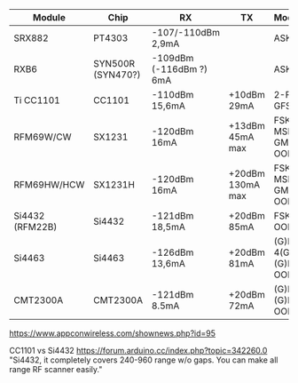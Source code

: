 

|Module	| Chip |	RX	| TX	| Modulation	|Alim	|Interface |	Autre|
|-------|------|----|----|------------|-----|----------|------|
|SRX882	|PT4303|-107/-110dBm 2,9mA  |  |ASK, OOK	| 3-5V	| | |	
|RXB6		 |SYN500R (SYN470?) |-109dBm (-116dBm ?) 6mA |		|ASK, OOK	| 3-5V	| |	RSSI |
|Ti CC1101|	CC1101	|-110dBm 15,6mA | +10dBm 29mA|	2-FSK, GFSK, MSK	| 3,3V		| | | |
|RFM69W/CW |	SX1231	| -120dBm 16mA | +13dBm 45mA max| FSK, GFSK, MSK, GMSK, OOK| 3,3V | SPI	| |
|RFM69HW/HCW	| SX1231H	|-120dBm 16mA |+20dBm 130mA max|	FSK, GFSK, MSK, GMSK, OOK| 3,3V |	SPI	| HCW - module size is: 16 x 16 mm (comp. RFM22B) <br/> HW - module size is: 16 x 19.7 mm <br/> http://forum.anarduino.com/posts/list/5.page |
|Si4432 (RFM22B)|	Si4432	|-121dBm 18,5mA | +20dBm 85mA |	FSK, GFSK, OOK| 1.8V-3,6V	|SPI	 |	|		
|Si4463	|Si4463	|-126dBm 13,6mA | +20dBm 81mA|	(G)FSK, 4(G)FSK, (G)MSK, OOK| 1.8V-3,6V	|SPI	| |
|CMT2300A |	CMT2300A |-121dBm 8.5mA |+20dBm	72mA| (G)FSK, (G)MSK, OOK	| 1.8V-3,6V	| SPI |



https://www.appconwireless.com/shownews.php?id=95

CC1101 vs Si4432
https://forum.arduino.cc/index.php?topic=342260.0
 "Si4432, it completely covers  240-960 range w/o gaps. You can make all range RF scanner easily."
